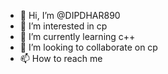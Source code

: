 - 👋 Hi, I’m @DIPDHAR890
- 👀 I’m interested in cp
- 🌱 I’m currently learning c++
- 💞️ I’m looking to collaborate on cp
- 📫 How to reach me 

<!---
DIPDHAR890/DIPDHAR890 is a ✨ special ✨ repository because its `README.md` (this file) appears on your GitHub profile.
You can click the Preview link to take a look at your changes.
--->
